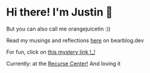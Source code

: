 # Hi there! I'm Justin 🍊

But you can also call me orangejuicetin :)) 

Read my musings and reflections [here](https://juicetin.bearblog.dev) on bearblog.dev

For fun, click on [this mystery link !_!](https://river.maxbittker.com/) 

Currently: at the [Recurse Center!](https://recurse.com/about) And loving it
